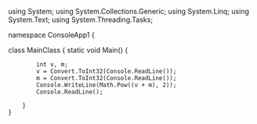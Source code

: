 using System;
using System.Collections.Generic;
using System.Linq;
using System.Text;
using System.Threading.Tasks;

namespace ConsoleApp1
{
    
          

class MainClass
    {
        static void Main()
        {

            int v, m;
            v = Convert.ToInt32(Console.ReadLine());
            m = Convert.ToInt32(Console.ReadLine());
            Console.WriteLine(Math.Pow((v + m), 2));
            Console.ReadLine();

        }
    }

